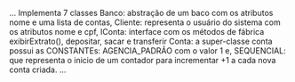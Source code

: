 ...
Implementa 7 classes 
    Banco: abstração de um baco com os atributos nome e uma lista de contas, 
    Cliente: representa o usuário do sistema com os atributos nome e cpf, 
    IConta: interface com os métodos de fábrica exibirExtrato(), depositar, sacar e transferir
    Conta:  a super-classe conta possui as CONSTANTEs:
                AGENCIA_PADRÃO com o valor 1 e, 
                SEQUENCIAL: que representa o inicio de um contador para incrementar +1 a cada nova conta criada.
...

